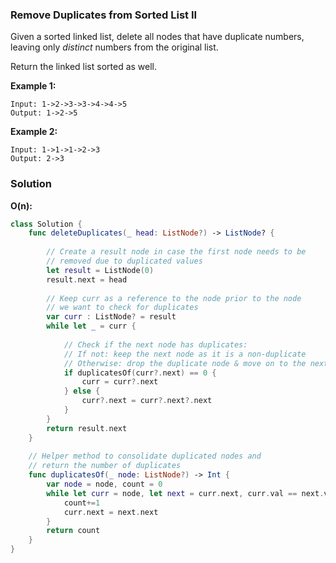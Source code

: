 
### Remove Duplicates from Sorted List II

Given a sorted linked list, delete all nodes that have duplicate numbers, leaving only *distinct* numbers from the original list.

Return the linked list sorted as well.

__Example 1:__
```
Input: 1->2->3->3->4->4->5
Output: 1->2->5
```
__Example 2:__
```
Input: 1->1->1->2->3
Output: 2->3
```

### Solution
__O(n):__
```Swift
class Solution {
    func deleteDuplicates(_ head: ListNode?) -> ListNode? {
        
        // Create a result node in case the first node needs to be
        // removed due to duplicated values
        let result = ListNode(0)
        result.next = head
        
        // Keep curr as a reference to the node prior to the node
        // we want to check for duplicates
        var curr : ListNode? = result
        while let _ = curr {
            
            // Check if the next node has duplicates:
            // If not: keep the next node as it is a non-duplicate
            // Otherwise: drop the duplicate node & move on to the next node 
            if duplicatesOf(curr?.next) == 0 {
                curr = curr?.next
            } else {
                curr?.next = curr?.next?.next
            }
        }
        return result.next
    }
    
    // Helper method to consolidate duplicated nodes and
    // return the number of duplicates
    func duplicatesOf(_ node: ListNode?) -> Int {
        var node = node, count = 0
        while let curr = node, let next = curr.next, curr.val == next.val {
            count+=1
            curr.next = next.next
        }
        return count
    }
}
```